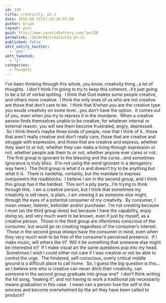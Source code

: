 ```yaml
---
id: 130
title: creativity, pt.2
date: 2010-08-31T21:43:16-07:00
author: brian
layout: post
guid: http://www.carotidbattery.com/?p=130
permalink: /2010/08/creativity-pt-2/
published: false
aktt_notify_twitter:
  - 'yes'
aktt_tweeted:
  - "1"
categories:
  - Thoughts
---
```

I&#8217;ve been thinking through this whole, you know, creativity thing&#8230;a lot of thoughts.  I don&#8217;t think I&#8217;m going to try to keep this coherent&#8230;it&#8217;s just going to be a lot of verbal spitting.  I think that God makes some people creative, and others more creative.  I think the only ones of us who are not creative are those that don&#8217;t care to be.  I think that if/when you are the creative type you exude creativity on some level&#8230;you don&#8217;t have the option.  It comes out of you, even when you try to repress it in the mundane.  When a creative person finds themselves unable to be creative, for whatever internal or external reason, you will see them become frustrated, angry, depressed.  So I think there&#8217;s maybe three kinds of people, now that I think of it&#8230;those that aren&#8217;t really creative and don&#8217;t really care, those that are creative and struggle with expression, and those that are creative and express, whether they want to or not, whether they can make a living through expression or not, whether people ask them to or not, whether anyone ever cares or not.  The first group is ignorant to the blessing and the curse&#8230;and sometimes ignorance is truly bliss.  (I&#8217;m not using the word ignorant in a derogatory way here.)  The third group is what it is and doesn&#8217;t try to be anything but what it is.  There is hardship, certainly, but the mandate to express overpowers the roadblocks.  I believe I am in the second group, and I think this group has it the hardest.  This isn&#8217;t a pity party&#8230;I&#8217;m trying to think through this.  I am a creative person, but I think that sometimes my creativity is old news, is plain&#8230;I am viewing it as someone else might, through the eyes of a potential consumer of my creativity.  By consumer, I mean viewer, listener, beholder and/or purchaser.  I&#8217;m not creating because I must (as the third group does) but because I have the capability, enjoy doing so, and very much want to be known, even if just by myself, as a creative person.  Those in the third group are oftentimes conscious of the consumer, but would go on creating regardless of the consumer&#8217;s interest.  Those in the second group _always_ have the consumer in mind, even when they very much wish to be free of the consumer&#8217;s perceived presence.  If I make music, will others like it?  Will it be something that someone else might be interested in?  If I make visual art the same questions pop into my head.  Sometimes I wish I could either not care if I was creative or not be able to control the urge.  The hindered, self-conscious, overly critical middle ground is a difficult place to call home.  So, I guess the big question is this&#8230;as I believe one who is creative can never ditch their creativity, can someone in the second group graduate into group one?  I don&#8217;t think writing the hit song, &#8220;making it&#8221;, and not having to work a traditional job necessarily means graduation in this case.  I mean can a person lose the self in the process and become overwhelmed by the art they have been called to produce?

